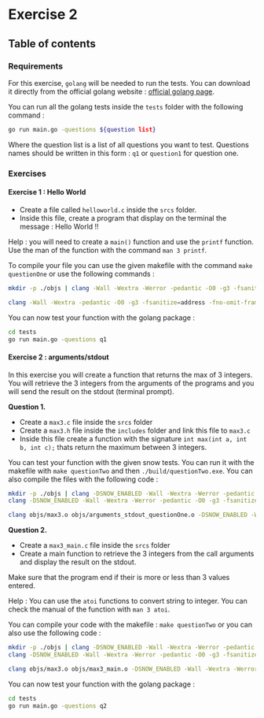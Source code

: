 # Exercise 2

## Table of contents

### Requirements

For this exercise, `golang` will be needed to run the tests. You can download it directly from the official golang website : [official golang page](https://go.dev/doc/install).

You can run all the golang tests inside the `tests` folder with the following command : 

``` bash
go run main.go -questions ${question list}
```

Where the question list is a list of all questions you want to test. Questions names should be written in this form : `q1` or `question1` for question one.

### Exercises

#### Exercise 1 : Hello World

- Create a file called `helloworld.c` inside the `srcs` folder.
- Inside this file, create a program that display on the terminal the message : Hello World !!

Help : you will need to create a `main()` function and use the `printf` function. Use the man of the function with the command `man 3 printf`.

To compile your file you can use the given makefile with the command `make questionOne` or use the following commands :

``` bash
mkdir -p ./objs | clang -Wall -Wextra -Werror -pedantic -O0 -g3 -fsanitize=address -fno-omit-frame-pointer -fno-optimize-sibling-calls -c srcs/helloworld.c -o objs/helloworld.o

clang -Wall -Wextra -pedantic -O0 -g3 -fsanitize=address -fno-omit-frame-pointer -fno-optimize-sibling-calls  ./objs/helloworld.o -o ./build/questionOne.exe
```

You can now test your function with the golang package :

``` bash
cd tests
go run main.go -questions q1
```

#### Exercise 2 : arguments/stdout

In this exercise you will create a function that returns the max of 3 integers. You will retrieve the 3 integers from the arguments of the programs and you will send the result on the stdout (terminal prompt).

**Question 1.**

- Create a `max3.c` file inside the `srcs` folder
- Create a `max3.h` file inside the `includes` folder and link this file to `max3.c`
- Inside this file create a function with the signature `int max(int a, int b, int c);` thats return the maximum between 3 integers.

You can test your function with the given snow tests. You can run it with the makefile with `make questionTwo` and then `./build/questionTwo.exe`.
You can also compile the files with the following code :

``` bash
mkdir -p ./objs | clang -DSNOW_ENABLED -Wall -Wextra -Werror -pedantic -O0 -g3 -fsanitize=address -fno-omit-frame-pointer -fno-optimize-sibling-calls -c srcs/max3.c -o objs/max3.o
clang -DSNOW_ENABLED -Wall -Wextra -Werror -pedantic -O0 -g3 -fsanitize=address -fno-omit-frame-pointer -fno-optimize-sibling-calls -c srcs/arguments_stdout_questionOne.c -o objs/arguments_stdout_questionOne.o

clang objs/max3.o objs/arguments_stdout_questionOne.o -DSNOW_ENABLED -Wall -Wextra -Werror -pedantic -O0 -g3 -fsanitize=address -fno-omit-frame-pointer -fno-optimize-sibling-calls -o questionTwo -I includes/
```

**Question 2.**

- Create a `max3_main.c` file inside the `srcs` folder
- Create a main function to retrieve the 3 integers from the call arguments and display the result on the stdout.

Make sure that the program end if their is more or less than 3 values entered.

Help : You can use the `atoi` functions to convert string to integer. You can check the manual of the function with `man 3 atoi`.

You can compile your code with the makefile : `make questionTwo` or you can also use the following code :

``` bash
mkdir -p ./objs | clang -DSNOW_ENABLED -Wall -Wextra -Werror -pedantic -O0 -g3 -fsanitize=address -fno-omit-frame-pointer -fno-optimize-sibling-calls -c srcs/max3.c -o objs/max3.o
clang -DSNOW_ENABLED -Wall -Wextra -Werror -pedantic -O0 -g3 -fsanitize=address -fno-omit-frame-pointer -fno-optimize-sibling-calls -c srcs/max3_main.c -o objs/max3_main.o

clang objs/max3.o objs/max3_main.o -DSNOW_ENABLED -Wall -Wextra -Werror -pedantic -O0 -g3 -fsanitize=address -fno-omit-frame-pointer -fno-optimize-sibling-calls -o questionThree -I includes/
```

You can now test your function with the golang package :

``` bash
cd tests
go run main.go -questions q2
```
